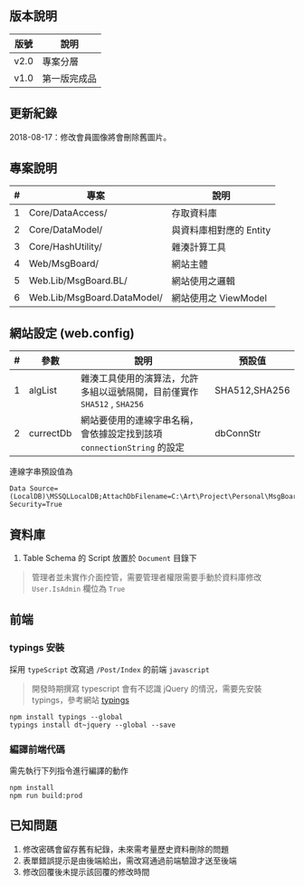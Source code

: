 ## 版本說明

| 版號 | 說明         |
| ---- | ------------ |
| v2.0 | 專案分層     |
| v1.0 | 第一版完成品 |

## 更新紀錄

2018-08-17：修改會員圖像將會刪除舊圖片。

## 專案說明

| #   | 專案                        | 說明                    |
| --- | --------------------------- | ----------------------- |
| 1   | Core/DataAccess/            | 存取資料庫              |
| 2   | Core/DataModel/             | 與資料庫相對應的 Entity |
| 3   | Core/HashUtility/           | 雜湊計算工具            |
| 4   | Web/MsgBoard/               | 網站主體                |
| 5   | Web.Lib/MsgBoard.BL/        | 網站使用之邏輯          |
| 6   | Web.Lib/MsgBoard.DataModel/ | 網站使用之 ViewModel    |

## 網站設定 (web.config)

| #   | 參數      | 說明                                                                     | 預設值        |
| --- | --------- | ------------------------------------------------------------------------ | ------------- |
| 1   | algList   | 雜湊工具使用的演算法，允許多組以逗號隔開，目前僅實作 `SHA512` , `SHA256` | SHA512,SHA256 |
| 2   | currectDb | 網站要使用的連線字串名稱，會依據設定找到該項 `connectionString` 的設定   | dbConnStr     |

連線字串預設值為

```
Data Source=(LocalDB)\MSSQLLocalDB;AttachDbFilename=C:\Art\Project\Personal\MsgBoard\MsgBoard\App_Data\Msg.mdf;Integrated Security=True
```

## 資料庫

1. Table Schema 的 Script 放置於 `Document` 目錄下

> 管理者並未實作介面控管，需要管理者權限需要手動於資料庫修改 `User.IsAdmin` 欄位為 `True`

## 前端

### typings 安裝

採用 `typeScript` 改寫過 `/Post/Index` 的前端 `javascript`

> 開發時期撰寫 typescript 會有不認識 jQuery 的情況，需要先安裝 typings，參考網站 [typings]

[typings]: https://www.npmjs.com/package/typings

```
npm install typings --global
typings install dt~jquery --global --save
```

### 編譯前端代碼

需先執行下列指令進行編譯的動作

```
npm install
npm run build:prod
```

## 已知問題

1. 修改密碼會留存舊有紀錄，未來需考量歷史資料刪除的問題
1. 表單錯誤提示是由後端給出，需改寫通過前端驗證才送至後端
1. 修改回覆後未提示該回覆的修改時間
